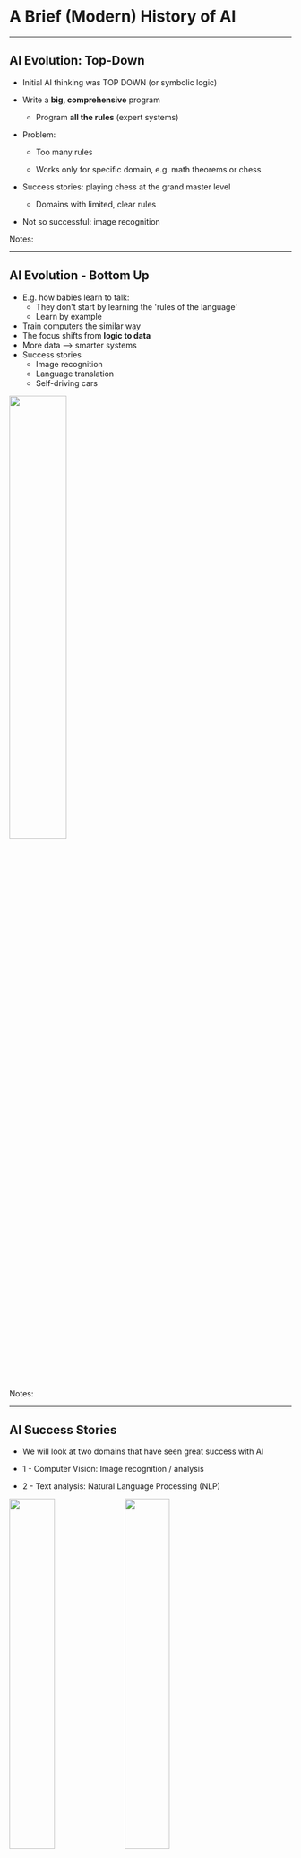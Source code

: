 # A Brief (Modern) History of AI

---

## AI Evolution: Top-Down


 * Initial AI thinking was TOP DOWN (or symbolic logic)

 * Write a  **big, comprehensive**  program

     - Program  **all the rules**  (expert systems)

 * Problem:

     - Too many rules

     - Works only for specific domain, e.g. math theorems or chess

 * Success stories: playing chess at the grand master level

     - Domains with limited, clear rules

 * Not so successful: image recognition

Notes:


---

## AI Evolution - Bottom Up


 * E.g. how babies learn to talk:
     - They don't start by learning the 'rules of the language'
     - Learn by example
 * Train computers the similar way
 * The focus shifts from  **logic to data**
 * More data --> smarter systems
 * Success stories
     - Image recognition
     - Language translation
     - Self-driving cars

<!-- todo shiva -->
<img src="../../assets/images/deep-learning/3rd-party/more-data-beats-algorithms-1.jpg"  style="width:45%;"/><!-- {"left" : 1.21, "top" : 5.86, "height" : 2.6, "width" : 7.84} -->

Notes:


---

## AI Success Stories

* We will look at two domains that have seen great success with AI

* 1 - Computer Vision: Image recognition / analysis

* 2 - Text analysis: Natural Language Processing (NLP)

<!-- TODO shiva -->
<img src="../../assets/images/AI/3rd-party/computer-vision-1.png"  style="width:40%;"><!-- {"left" : 5.18, "top" : 2.52, "height" : 2.94, "width" : 4.83} -->
<img src="../../assets/images/AI/3rd-party/nlp-1.jpg"  style="width:40%;"><!-- {"left" : 5.18, "top" : 2.52, "height" : 2.94, "width" : 4.83} -->


---

## Translation: Early Approach

 * Creating a translation system (English <--> Japanese) involves the following

     - English dictionary + grammar rules

     - Japanese dictionary + grammar rules

     - Translation rules

 * Now the system is ready to translate

 * But this approach really doesn't work well:

     - Rules have too many exceptions

     - Context and subtle meanings are lost

 * Example : **"Minister of agriculture" --> "Priest of farming"**

Notes:


---

##  Translation: With AI (Google Translate)

<img src="../../assets/images/machine-learning/Google-translate-01.png" alt="Google-translate-01.png" style="max-width:60%;float:right;"><!-- {"left" : 5.18, "top" : 2.52, "height" : 2.94, "width" : 4.83} -->

 * Google Translate has been ported to 'Google Brain' on Sept 2016

 * System learned from 'data'

 * AI based system improved the accuracy remarkably

 * [Link to case study](https://www.nytimes.com/2016/12/14/magazine/the-great-ai-awakening.html)



Notes:

---

## Image Recognition: AI Approach


<!-- TODO shiva -->
<img src="../../assets/images/machine-learning/3rd-party/cats-and-dogs.png" style="width:35%;float:right;"><!-- {"left" : 2.92, "top" : 1.92, "height" : 5.81, "width" : 4.4} -->

* Image recognition has been a hard for computers for a long time
    - Images are complex (pixels, colors, shapes)
* Since 2010, AI has made tremendous progress in image analysis
* Algorithms are trained with large amount of **labelled image data**
    - They learn to pick up patterns from images
    - And they have become super accurate!
* Recent [Kaggle competition](https://www.kaggle.com/c/dogs-vs-cats) for recognizing cats and dogs
    * Gave 25,000 sample images to train
    * Winning algorithm accuracy of 98.9% !
* This is leading to modern applications like **self driving car**



Notes:

---

## Video: Nvidia Self Driving Car

* Instructor: Show as time permits

* Nice video showing Deep Learning perceptions during self driving.

* [Link](https://www.youtube.com/watch?v=0rc4RqYLtEU)

<img src="../../assets/images/deep-learning/3rd-party/video-nvidia-self-driving.png" alt="XXX image missing" style="width:60%;"/><!-- {"left" : 1.56, "top" : 1.35, "height" : 4.32, "width" : 7.12} -->



Notes:


---
## AI History: 1980s-1990s


 * **Machine Learning** thrived
    - Statistical Machine Learning became the method of choice
    - Well Understood (Applied Statistics)
    - Achieved impressive results compared to previous rule-based approaches

<!-- TODO shiva -->
<img src="../../assets/images/AI/3rd-party/ai-winter-1.png"  style="width:50%;float:right;"/><!-- {"left" : 5.84, "top" : 1.87, "height" : 5.33, "width" : 4.13} -->

* **Neural Networks** floundered
    - Neural Networks research stalled
    - Didn't deliver good results
    - Reasons
        - Not enough data
        - Not enough compute power
* **AI Winter** : https://en.wikipedia.org/wiki/AI_winter




Notes:

[Image source: Quora](https://www.quora.com/What-caused-the-AI-winter-and-what-were-the-early-warning-signs-Given-the-state-of-AI-today-is-there-likely-to-be-another-period-of-low-interest-in-the-field-What-bottlenecks-would-be-the-cause-of-that)

---

## 2012 - Neural Networks' Comeback

<img src="../../assets/images/machine-learning/3rd-party/imagenet-results-1.png"  style="width:40%;float:right;"/><!-- {"left" : 5.84, "top" : 1.87, "height" : 5.33, "width" : 4.13} -->


- In [ImageNet competition](http://image-net.org/challenges/LSVRC/) of 2012...

- A __deep convolutional neural network architecture called AlexNet__ beats the field by a whopping 10.8 percentage point margin
    - Developed by Geoffrey Hinton, Ilya Sutskever, and Alex Krizhevsky from the University of Toronto

- __AlexNet__ is still used in research to this day

- The race is on!

---

## 2010+ : The Great AI Revival

 * AI is going through a resurgence now because of the following

 *  **'Big Data** ' - now we have so much data to train our models

 *  **'Big Data ecosystem** ' - excellent big data platforms (Hadoop, Spark, NoSQL) are available as open source

 *  **'Cloud Compute** '  platforms significantly lowered the barrier to massive compute power
     - $1 rents you 16 core + 128 G + 10 Gigabit machine for 1 hr on AWS!
     - So running a 100 node cluster for 5 hrs --> $500

 *  **Advances in hardware** - CPU / GPUs / TPUs

 * **Advances in Algorithms**

 * **Availability of pre-trained models**


Notes:

https://www.nytimes.com/2016/12/14/magazine/the-great-ai-awakening.html

---

## Hardware Advances: CPU & GPU

 * Recently GPUs - Graphics Processing Units - have become popular (especially in Deep Learning)

 * GPU cores are good at compute intensive calculations (math, matrix operations)

 * Each GPU core is capable of executing small set instructions, but there are 1000s of core per GPU
Running in parallel

<img src="../../assets/images/machine-learning/3rd-party/cpu-gpu.png" alt="XXX image missing" style="width:40%;"/><!-- {"left" : 2.52, "top" : 4.35, "height" : 3.58, "width" : 5.22} -->




Notes:

---

## Video: Audi Autonomous Driving

* Instructor: Show as time permits

* Audi's self driving car program explained.  

* Good comparison of brain vs. CPU vs. GPU around 50 second mark.

* [Link](https://www.youtube.com/watch?v=DjAJnQoNdMA)

<img src="../../assets/images/deep-learning/3rd-party/video-audi-self-driving.png" alt="XXX image missing" style="width:60%;"/><!-- {"left" : 0.86, "top" : 1.54, "height" : 3.12, "width" : 8.53} -->


Notes:

---

## Video: CPU vs. GPU

* Instructor: Show as time permits

* Myth Busters hosts demonstrating the power of GPU :-)

* [Link](https://www.youtube.com/watch?v=-P28LKWTzrI)

<img src="../../assets/images/deep-learning/3rd-party/video-cpu-gpu.png" alt="XXX image missing" style="width:60%;"/><!-- {"left" : 1.65, "top" : 1.29, "height" : 4.23, "width" : 6.95} -->

---

## Hardware Advances - CPU

 * Modern Intel Xeon CPUs (E5 or later) have vectorized linear algebra
    - Properly optimized, approaches speed of GPUs
    - And offers faster I/O performance for Big Data.

 * [Intel Math Kernel Library](https://software.intel.com/en-us/mkl) : highly optimized, threaded, and vectorized math functions that maximize performance on each processor family


<img src="../../assets/images/machine-learning/3rd-party/intel-cpu.png" alt="XXX image missing" style="width:60%;"/><!-- {"left" : 1.48, "top" : 5.14, "height" : 2.96, "width" : 7.29} -->

Notes:
- https://software.intel.com/en-us/mkl


---

## Hardware Advances - TPU

<img src="../../assets/images/deep-learning/3rd-party/cloud-tpu-01.png" style="width:30%;float:right;"/><!-- {"left" : 9.27, "top" : 0.92, "height" : 0.67, "width" : 0.98} -->
<img src="../../assets/images/machine-learning/3rd-party/google-cloud-tpu.png" style="width:40%;float:right;clear:both;"><!-- {"left" : 5.34, "top" : 1.24, "height" : 2.19, "width" : 4.6} -->

 * TPU is Google's custom chip built for AI workloads
    - 3rd generation as of March 2018

 * More capable the CPUs / GPUs in certain tasks

 * TPU Use cases:
    - Processing Google Streetview photos (extract street numbers / text)
    - Image processing Google Photos (A single TPU can process 100 millions photos / day)
    - AlphaGo game

 * Designed for [Tensorflow](https://github.com/tensorflow/tensorflow)

 * Available in Google Cloud platform

Notes:

* https://en.wikipedia.org/wiki/Tensor_processing_unit
* https://github.com/tensorflow/tensorflow

---

## Video - TPU

 * Instructor: Show as time permits

 * Google CEO Sundar Pichai announces TPU @ Google I/O 2017
    - Training vs Inference performance @ 1:30
    - AutoML @ 4:25

 * [Link](https://www.youtube.com/watch?v=UsDhVx6cOrw)

<img src="../../assets/images/deep-learning/3rd-party/video-google-cloud-tpu.png" alt="XXX image missing" style="width:40%;"/><!-- {"left" : 2.74, "top" : 1.29, "height" : 3.55, "width" : 4.77} -->

---

## Recent Advances in AI Research

 * In recent years, lot of money is being invested in AI
 * Companies like Google / Facebook / Amazon are in an 'arms race' to hire the best talent in AI
 * Lot of research going on in public / private sectors
 * Organizations like OpenAI are fostering research in public domain
 * References
    - [Venture Capital Funding For Artificial Intelligence Startups Hit Record High In 2018  Forbes](https://www.forbes.com/sites/jeanbaptiste/2019/02/12/venture-capital-funding-for-artificial-intelligence-startups-hit-record-high-in-2018/)

<img src="../../assets/images/deep-learning/3rd-party/AI-investment-2018-forbes.jpg" alt="XXX image missing" style="width:60%;"/><!-- {"left" : 1.7, "top" : 5.97, "height" : 2.59, "width" : 6.85} -->

---
## Tools and Libraries Have Improved Tremendously

 * Historically, machile learning models had to be coded from scratch
    - Converting math into code, testing and debugging
    - This could take weeks or months

 * **Now tooling and libraries have gotten so much better**
    - And lot of high quality libraries are open source

---
## Availability of Pre-Trained Models

* **"If I have seen further it is by standing on the shoulders of giants" -- Isaac Newton**

<img src="../../assets/images/deep-learning/3rd-party/standing-on-shoulders.jpg" alt="XXX image missing" style="width:20%;float:right;"/><!-- {"left" : 7.45, "top" : 1.51, "height" : 3.71, "width" : 2.33} -->

 * Creating complex models takes lot of data and lot of training
    - this can take huge amount of compute power (days or weeks of training)

 * Now, we don't have to start from scratch

 * There are lot of high quality models that are open source.  We can start with them and tweak them to fit our needs

 * _This is probably the biggest reason for AI research advancing rapidly_

 * See example on next slide

---


## Building on Other Models

- Say we want to develop a model that can classify people into male / female

- Rather than starting from scratch, we can start with a model that can recognize people

- And then train it more to classify them into male/female

<img src="../../assets/images/deep-learning/transfer-learning-1.png" alt="XXX image missing" style="width:80%;"/><!-- {"left" : 0.85, "top" : 4.46, "height" : 3.34, "width" : 8.54} -->

---

## Model Zoos

<!-- TODO shiva -->
<img src="../../assets/images/deep-learning/zoo1.png" alt="XXX image missing" style="float:right;width:40%;"/><!-- {"left" : 5.49, "top" : 1.14, "height" : 4.61, "width" : 4.61} -->

 * Building and training complex models from scratch takes a lot of effort and compute

 * A model zoo is a place wheres open-source models are shared so others can use them

 * Luckily, there are lot models available publicly  
    - Computer vision models : LeNet, AlexNet, ZFNet, GoogLeNet, VGGNet, Inception

 * Model zoos
    - [Tensorflow model zoo](https://github.com/tensorflow/models)
    - [Caffe model zoo](https://github.com/BVLC/caffe/wiki/Model-Zoo)
    - https://modelzoo.co/
    - https://github.com/albertomontesg/keras-model-zoo

---
## Godfathers of Neural Networks

 * [Geoffrey Hinton](https://en.wikipedia.org/wiki/Geoffrey_Hinton) @ Google, University of Toronto.  
Kept NN research going during 'AI Winter'

 * [Yann LeCun](http://yann.lecun.com/) - Chief AI researcher @ Facebook, Professor @ University of New York

 * [Yoshua Bengio](https://en.wikipedia.org/wiki/Yoshua_Bengio) - Professor @ University of Montreal

 * **These 3 won ACM Turing Award (Nobel prize of computing) in 2019**

<img src="../../assets/images/people/geoffrey-hinton-1.jpg" alt="XXX image missing" style="width:15.6%;" />&nbsp;<!-- {"left" : 1.1, "top" : 5.52, "height" : 2.77, "width" : 2.07} -->
<img src="../../assets/images/people/yann-lecun-1.jpg" alt="XXX image missing" style="width:20.5%;" />&nbsp;<!-- {"left" : 3.58, "top" : 5.52, "height" : 2.77, "width" : 2.71} -->
<img src="../../assets/images/people/yoshua-bengio-1.jpeg" alt="XXX image missing" style="width:17.9%;" /><!-- {"left" : 6.77, "top" : 5.52, "height" : 2.77, "width" : 2.37} -->

Notes:
- https://www.deeplearningitalia.com/godfather-2/
- https://torontolife.com/tech/ai-superstars-google-facebook-apple-studied-guy/
- https://www.nytimes.com/2016/12/14/magazine/the-great-ai-awakening.html
- https://www.wired.com/story/godfathers-ai-boom-win-computings-highest-honor/
- https://www.theverge.com/2019/3/27/18280665/ai-godfathers-turing-award-2018-yoshua-bengio-geoffrey-hinton-yann-lecun

---



## AI History Recap

* Reference only

* [Video](https://www.youtube.com/watch?v=056v4OxKwlI)

<img src="../../assets/images/deep-learning/3rd-party/AI-History.png" alt="AI-History.png" style="width:76%;"/><!-- {"left" : 0.87, "top" : 1.64, "height" : 4.26, "width" : 8.5} -->


Notes:
